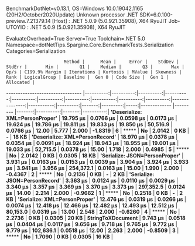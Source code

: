
BenchmarkDotNet=v0.13.1, OS=Windows 10.0.19042.1165 (20H2/October2020Update)
Unknown processor
.NET SDK=6.0.100-preview.7.21379.14
  [Host]     : .NET 5.0.9 (5.0.921.35908), X64 RyuJIT
  Job-UTOYIO : .NET 5.0.9 (5.0.921.35908), X64 RyuJIT

EvaluateOverhead=True  Server=True  Toolchain=.NET 5.0  
Namespace=dotNetTips.Spargine.Core.BenchmarkTests.Serialization  Categories=Serialization  

                          Method |      Mean |     Error |    StdDev |    StdErr |       Min |        Q1 |    Median |        Q3 |       Max |      Op/s | CI99.9% Margin | Iterations | Kurtosis | MValue | Skewness | Rank | LogicalGroup | Baseline |  Gen 0 | Code Size |  Gen 1 | Allocated |
-------------------------------- |----------:|----------:|----------:|----------:|----------:|----------:|----------:|----------:|----------:|----------:|---------------:|-----------:|---------:|-------:|---------:|-----:|------------- |--------- |-------:|----------:|-------:|----------:|
 **'Deserialize: XML=PersonProper'** | **19.795 μs** | **0.0766 μs** | **0.0598 μs** | **0.0173 μs** | **19.624 μs** | **19.786 μs** | **19.811 μs** | **19.833 μs** | **19.850 μs** |  **50,516.9** |      **0.0766 μs** |      **12.00** |    **5.777** |  **2.000** |  **-1.8319** |    **6** |            ***** |       **No** | **2.0142** |      **0 KB** |      **-** |     **18 KB** |
 **'Deserialize: XML=PersonRecord'** | **18.970 μs** | **0.0378 μs** | **0.0354 μs** | **0.0091 μs** | **18.924 μs** | **18.943 μs** | **18.955 μs** | **19.001 μs** | **19.033 μs** |  **52,715.5** |      **0.0378 μs** |      **15.00** |    **1.718** |  **2.000** |   **0.4985** |    **5** |            ***** |       **No** | **2.0142** |      **0 KB** | **0.0305** |     **18 KB** |
  **'Serialize: JSON=PersonProper'** |  **3.931 μs** | **0.0163 μs** | **0.0153 μs** | **0.0039 μs** |  **3.904 μs** |  **3.924 μs** |  **3.933 μs** |  **3.941 μs** |  **3.956 μs** | **254,372.1** |      **0.0163 μs** |      **15.00** |    **1.990** |  **2.000** |  **-0.4367** |    **2** |            ***** |       **No** | **0.2136** |      **0 KB** |      **-** |      **2 KB** |
  **'Serialize: JSON=PersonRecord'** |  **3.363 μs** | **0.0124 μs** | **0.0110 μs** | **0.0029 μs** |  **3.340 μs** |  **3.357 μs** |  **3.369 μs** |  **3.370 μs** |  **3.373 μs** | **297,352.5** |      **0.0124 μs** |      **14.00** |    **2.214** |  **2.000** |  **-0.9662** |    **1** |            ***** |       **No** | **0.2518** |      **0 KB** |      **-** |      **2 KB** |
   **'Serialize: XML=PersonProper'** | **12.476 μs** | **0.0319 μs** | **0.0266 μs** | **0.0074 μs** | **12.418 μs** | **12.466 μs** | **12.482 μs** | **12.493 μs** | **12.512 μs** |  **80,153.0** |      **0.0319 μs** |      **13.00** |    **2.548** |  **2.000** |  **-0.6260** |    **4** |            ***** |       **No** | **2.2736** |      **0 KB** | **0.0305** |     **20 KB** |
               **StringToXDocument** |  **9.743 μs** | **0.0518 μs** | **0.0404 μs** | **0.0117 μs** |  **9.656 μs** |  **9.718 μs** |  **9.765 μs** |  **9.772 μs** |  **9.779 μs** | **102,636.1** |      **0.0518 μs** |      **12.00** |    **2.263** |  **2.000** |  **-0.8509** |    **3** |            ***** |       **No** | **1.7090** |      **0 KB** | **0.0305** |     **16 KB** |
